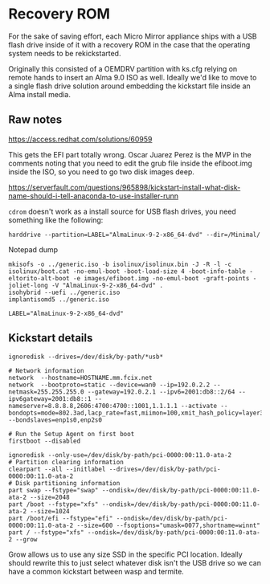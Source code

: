 # Recovery ROM

For the sake of saving effort, each Micro Mirror appliance ships with a USB flash drive inside of it with a recovery ROM in the case that the operating system needs to be rekickstarted.

Originally this consisted of a OEMDRV partition with ks.cfg relying on remote hands to insert an Alma 9.0 ISO as well.
Ideally we'd like to move to a single flash drive solution around embedding the kickstart file inside an Alma install media.

## Raw notes


https://access.redhat.com/solutions/60959

This gets the EFI part totally wrong. Oscar Juarez Perez is the MVP in the comments noting that you need to edit the grub file inside the efiboot.img inside the ISO, so you need to go two disk images deep.

https://serverfault.com/questions/965898/kickstart-install-what-disk-name-should-i-tell-anaconda-to-use-installer-runn

`cdrom` doesn't work as a install source for USB flash drives, you need something like the following:

```
harddrive --partition=LABEL="AlmaLinux-9-2-x86_64-dvd" --dir=/Minimal/
```

Notepad dump

```
mkisofs -o ../generic.iso -b isolinux/isolinux.bin -J -R -l -c isolinux/boot.cat -no-emul-boot -boot-load-size 4 -boot-info-table -eltorito-alt-boot -e images/efiboot.img -no-emul-boot -graft-points -joliet-long -V "AlmaLinux-9-2-x86_64-dvd" .
isohybrid --uefi ../generic.iso
implantisomd5 ../generic.iso

LABEL="AlmaLinux-9-2-x86_64-dvd"
```

## Kickstart details

```
ignoredisk --drives=/dev/disk/by-path/*usb*
```

```
# Network information
network  --hostname=HOSTNAME.mm.fcix.net
network  --bootproto=static --device=wan0 --ip=192.0.2.2 --netmask=255.255.255.0 --gateway=192.0.2.1 --ipv6=2001:db8::2/64 --ipv6gateway=2001:db8::1 --nameserver=8.8.8.8,2606:4700:4700::1001,1.1.1.1 --activate --bondopts=mode=802.3ad,lacp_rate=fast,miimon=100,xmit_hash_policy=layer3+4 --bondslaves=enp1s0,enp2s0

# Run the Setup Agent on first boot
firstboot --disabled

ignoredisk --only-use=/dev/disk/by-path/pci-0000:00:11.0-ata-2
# Partition clearing information
clearpart --all --initlabel --drives=/dev/disk/by-path/pci-0000:00:11.0-ata-2
# Disk partitioning information
part swap --fstype="swap" --ondisk=/dev/disk/by-path/pci-0000:00:11.0-ata-2 --size=2048
part /boot --fstype="xfs" --ondisk=/dev/disk/by-path/pci-0000:00:11.0-ata-2 --size=1024
part /boot/efi --fstype="efi" --ondisk=/dev/disk/by-path/pci-0000:00:11.0-ata-2 --size=600 --fsoptions="umask=0077,shortname=winnt"
part / --fstype="xfs" --ondisk=/dev/disk/by-path/pci-0000:00:11.0-ata-2 --grow
```

Grow allows us to use any size SSD in the specific PCI location.
Ideally should rewrite this to just select whatever disk isn't the USB drive so we can have a common kickstart between wasp and termite.
